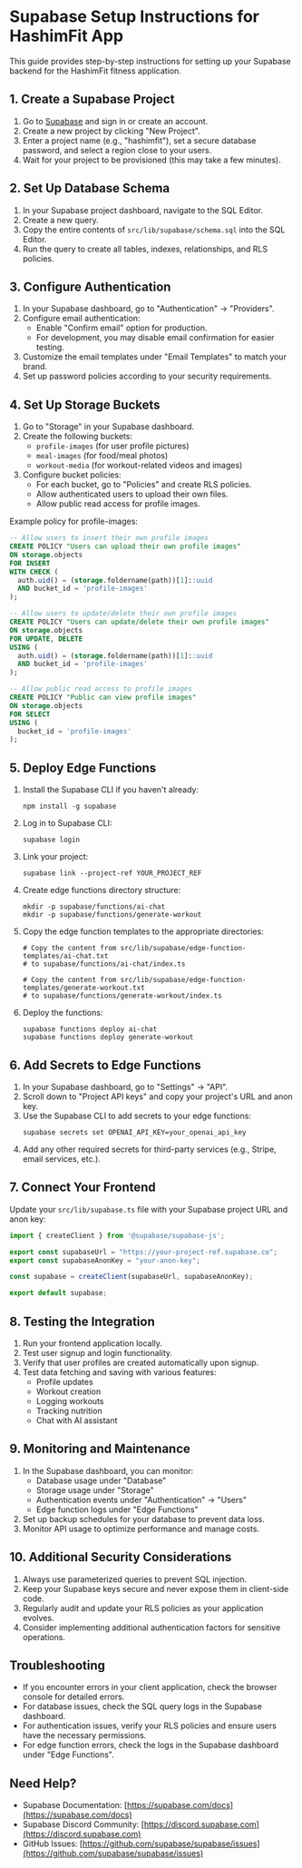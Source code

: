 
# Supabase Setup Instructions for HashimFit App

This guide provides step-by-step instructions for setting up your Supabase backend for the HashimFit fitness application.

## 1. Create a Supabase Project

1. Go to [Supabase](https://supabase.com/) and sign in or create an account.
2. Create a new project by clicking "New Project".
3. Enter a project name (e.g., "hashimfit"), set a secure database password, and select a region close to your users.
4. Wait for your project to be provisioned (this may take a few minutes).

## 2. Set Up Database Schema

1. In your Supabase project dashboard, navigate to the SQL Editor.
2. Create a new query.
3. Copy the entire contents of `src/lib/supabase/schema.sql` into the SQL Editor.
4. Run the query to create all tables, indexes, relationships, and RLS policies.

## 3. Configure Authentication

1. In your Supabase dashboard, go to "Authentication" → "Providers".
2. Configure email authentication:
   - Enable "Confirm email" option for production.
   - For development, you may disable email confirmation for easier testing.
3. Customize the email templates under "Email Templates" to match your brand.
4. Set up password policies according to your security requirements.

## 4. Set Up Storage Buckets

1. Go to "Storage" in your Supabase dashboard.
2. Create the following buckets:
   - `profile-images` (for user profile pictures)
   - `meal-images` (for food/meal photos)
   - `workout-media` (for workout-related videos and images)
3. Configure bucket policies:
   - For each bucket, go to "Policies" and create RLS policies.
   - Allow authenticated users to upload their own files.
   - Allow public read access for profile images.

Example policy for profile-images:
```sql
-- Allow users to insert their own profile images
CREATE POLICY "Users can upload their own profile images"
ON storage.objects
FOR INSERT
WITH CHECK (
  auth.uid() = (storage.foldername(path))[1]::uuid
  AND bucket_id = 'profile-images'
);

-- Allow users to update/delete their own profile images
CREATE POLICY "Users can update/delete their own profile images"
ON storage.objects
FOR UPDATE, DELETE
USING (
  auth.uid() = (storage.foldername(path))[1]::uuid
  AND bucket_id = 'profile-images'
);

-- Allow public read access to profile images
CREATE POLICY "Public can view profile images"
ON storage.objects
FOR SELECT
USING (
  bucket_id = 'profile-images'
);
```

## 5. Deploy Edge Functions

1. Install the Supabase CLI if you haven't already:
   ```
   npm install -g supabase
   ```
2. Log in to Supabase CLI:
   ```
   supabase login
   ```
3. Link your project:
   ```
   supabase link --project-ref YOUR_PROJECT_REF
   ```
4. Create edge functions directory structure:
   ```
   mkdir -p supabase/functions/ai-chat
   mkdir -p supabase/functions/generate-workout
   ```
5. Copy the edge function templates to the appropriate directories:
   ```
   # Copy the content from src/lib/supabase/edge-function-templates/ai-chat.txt
   # to supabase/functions/ai-chat/index.ts
   
   # Copy the content from src/lib/supabase/edge-function-templates/generate-workout.txt
   # to supabase/functions/generate-workout/index.ts
   ```
6. Deploy the functions:
   ```
   supabase functions deploy ai-chat
   supabase functions deploy generate-workout
   ```

## 6. Add Secrets to Edge Functions

1. In your Supabase dashboard, go to "Settings" → "API".
2. Scroll down to "Project API keys" and copy your project's URL and anon key.
3. Use the Supabase CLI to add secrets to your edge functions:
   ```
   supabase secrets set OPENAI_API_KEY=your_openai_api_key
   ```
4. Add any other required secrets for third-party services (e.g., Stripe, email services, etc.).

## 7. Connect Your Frontend

Update your `src/lib/supabase.ts` file with your Supabase project URL and anon key:

```typescript
import { createClient } from '@supabase/supabase-js';

export const supabaseUrl = "https://your-project-ref.supabase.co";
export const supabaseAnonKey = "your-anon-key";

const supabase = createClient(supabaseUrl, supabaseAnonKey);

export default supabase;
```

## 8. Testing the Integration

1. Run your frontend application locally.
2. Test user signup and login functionality.
3. Verify that user profiles are created automatically upon signup.
4. Test data fetching and saving with various features:
   - Profile updates
   - Workout creation
   - Logging workouts
   - Tracking nutrition
   - Chat with AI assistant

## 9. Monitoring and Maintenance

1. In the Supabase dashboard, you can monitor:
   - Database usage under "Database"
   - Storage usage under "Storage"
   - Authentication events under "Authentication" → "Users"
   - Edge function logs under "Edge Functions"
2. Set up backup schedules for your database to prevent data loss.
3. Monitor API usage to optimize performance and manage costs.

## 10. Additional Security Considerations

1. Always use parameterized queries to prevent SQL injection.
2. Keep your Supabase keys secure and never expose them in client-side code.
3. Regularly audit and update your RLS policies as your application evolves.
4. Consider implementing additional authentication factors for sensitive operations.

## Troubleshooting

- If you encounter errors in your client application, check the browser console for detailed errors.
- For database issues, check the SQL query logs in the Supabase dashboard.
- For authentication issues, verify your RLS policies and ensure users have the necessary permissions.
- For edge function errors, check the logs in the Supabase dashboard under "Edge Functions".

## Need Help?

- Supabase Documentation: [https://supabase.com/docs](https://supabase.com/docs)
- Supabase Discord Community: [https://discord.supabase.com](https://discord.supabase.com)
- GitHub Issues: [https://github.com/supabase/supabase/issues](https://github.com/supabase/supabase/issues)
